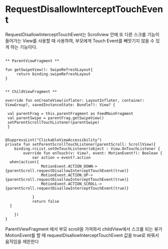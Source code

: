 RequestDisallowInterceptTouchEvent
=
RequestDisallowInterceptTouchEvent는 Scrollview 안에 또 다른 스크롤 기능이 들어가는 View를 사용할 때 사용하여, 부모에게 Touch Event를 빼앗기지 않을 수 있게 하는 기능이다.

~~~

** ParentViewFragment **

fun getSwipeView(): SwipeRefreshLayout{  
     return binding.swipeRefreshLayout  
}

~~~

~~~

** ChildViewFragment **

override fun onCreateView(inflater: LayoutInflater, container: ViewGroup?, savedInstanceState: Bundle?): View? {
 
 val parentFrag = this.parentFragment as FeedMainFragment 
 val parentSwipe = parentFrag.getSwipeView()
 setParentScrollTouchListener(parentSwipe)
 }


@SuppressLint("ClickableViewAccessibility")  
private fun setParentScrollTouchListener(parentScroll: ScrollView){  
    binding.rcList.setOnTouchListener(object : View.OnTouchListener {  
        override fun onTouch(v: View?, event: MotionEvent?): Boolean {  
            var action = event?.action  
  when(action){  
                MotionEvent.ACTION_DOWN->{parentScroll.requestDisallowInterceptTouchEvent(true)}  
                MotionEvent.ACTION_UP->{parentScroll.requestDisallowInterceptTouchEvent(true)}  
                MotionEvent.ACTION_SCROLL->{parentScroll.requestDisallowInterceptTouchEvent(true)}  
  
            }  
            return false  
  }  
  
    })  
}
~~~


ParentViewFragment 에서 부모 scroll을 가져와서 childView에서 스크롤 되는 뷰가 MotionEvent를 할 때 requestDisallowInterceptTouchEvent 값을 true로 바꿔서 움직임을 제한한다

<!--stackedit_data:
eyJoaXN0b3J5IjpbMjM5MDgyMzUxXX0=
-->
